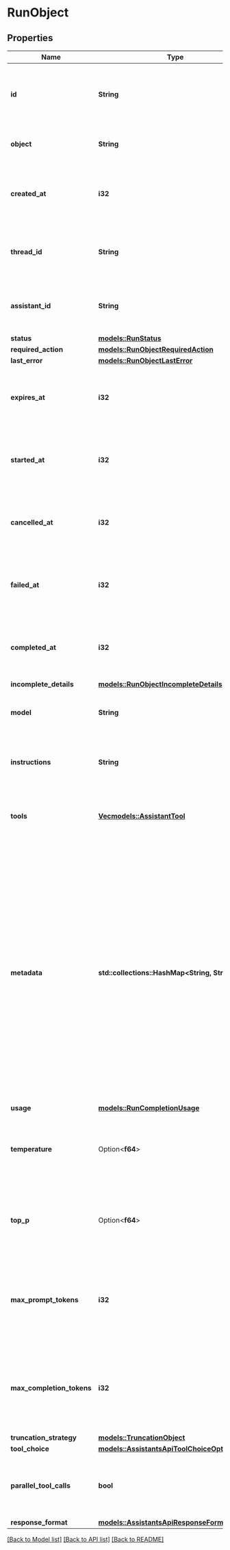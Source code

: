 # RunObject

## Properties

Name | Type | Description | Notes
------------ | ------------- | ------------- | -------------
**id** | **String** | The identifier, which can be referenced in API endpoints. | 
**object** | **String** | The object type, which is always `thread.run`. | 
**created_at** | **i32** | The Unix timestamp (in seconds) for when the run was created. | 
**thread_id** | **String** | The ID of the [thread](https://platform.openai.com/docs/api-reference/threads) that was executed on as a part of this run. | 
**assistant_id** | **String** | The ID of the [assistant](https://platform.openai.com/docs/api-reference/assistants) used for execution of this run. | 
**status** | [**models::RunStatus**](RunStatus.md) |  | 
**required_action** | [**models::RunObjectRequiredAction**](RunObject_required_action.md) |  | 
**last_error** | [**models::RunObjectLastError**](RunObject_last_error.md) |  | 
**expires_at** | **i32** | The Unix timestamp (in seconds) for when the run will expire. | 
**started_at** | **i32** | The Unix timestamp (in seconds) for when the run was started. | 
**cancelled_at** | **i32** | The Unix timestamp (in seconds) for when the run was cancelled. | 
**failed_at** | **i32** | The Unix timestamp (in seconds) for when the run failed. | 
**completed_at** | **i32** | The Unix timestamp (in seconds) for when the run was completed. | 
**incomplete_details** | [**models::RunObjectIncompleteDetails**](RunObject_incomplete_details.md) |  | 
**model** | **String** | The model that the [assistant](https://platform.openai.com/docs/api-reference/assistants) used for this run. | 
**instructions** | **String** | The instructions that the [assistant](https://platform.openai.com/docs/api-reference/assistants) used for this run. | 
**tools** | [**Vec<models::AssistantTool>**](AssistantTool.md) | The list of tools that the [assistant](https://platform.openai.com/docs/api-reference/assistants) used for this run. | 
**metadata** | **std::collections::HashMap<String, String>** | Set of 16 key-value pairs that can be attached to an object. This can be useful for storing additional information about the object in a structured format, and querying for objects via API or the dashboard.   Keys are strings with a maximum length of 64 characters. Values are strings with a maximum length of 512 characters.  | 
**usage** | [**models::RunCompletionUsage**](RunCompletionUsage.md) |  | 
**temperature** | Option<**f64**> | The sampling temperature used for this run. If not set, defaults to 1. | [optional]
**top_p** | Option<**f64**> | The nucleus sampling value used for this run. If not set, defaults to 1. | [optional]
**max_prompt_tokens** | **i32** | The maximum number of prompt tokens specified to have been used over the course of the run.  | 
**max_completion_tokens** | **i32** | The maximum number of completion tokens specified to have been used over the course of the run.  | 
**truncation_strategy** | [**models::TruncationObject**](TruncationObject.md) |  | 
**tool_choice** | [**models::AssistantsApiToolChoiceOption**](AssistantsApiToolChoiceOption.md) |  | 
**parallel_tool_calls** | **bool** | Whether to enable [parallel function calling](https://platform.openai.com/docs/guides/function-calling#configuring-parallel-function-calling) during tool use. | 
**response_format** | [**models::AssistantsApiResponseFormatOption**](AssistantsApiResponseFormatOption.md) |  | 

[[Back to Model list]](../README.md#documentation-for-models) [[Back to API list]](../README.md#documentation-for-api-endpoints) [[Back to README]](../README.md)



